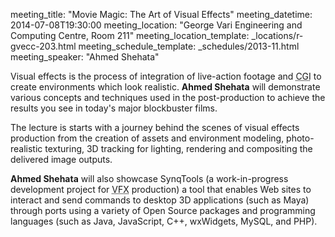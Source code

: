 meeting_title: "Movie Magic: The Art of Visual Effects"
meeting_datetime: 2014-07-08T19:30:00
meeting_location: "George Vari Engineering and Computing Centre, Room 211"
meeting_location_template: _locations/r-gvecc-203.html
meeting_schedule_template: _schedules/2013-11.html
meeting_speaker: "Ahmed Shehata"

Visual effects is the process of integration of live-action footage and
<acronym title="Computer Generated Imagery">CGI</acronym> to create
environments which look realistic. **Ahmed Shehata** will demonstrate
various concepts and techniques used in the post-production to achieve
the results you see in today's major blockbuster films.

The lecture is starts with a journey behind the scenes of visual effects
production from the creation of assets and environment modeling,
photo-realistic texturing, 3D tracking for lighting, rendering and
compositing the delivered image outputs.

**Ahmed Shehata** will also showcase SynqTools (a work-in-progress
development project for <acronym title="Visual Effects">VFX</acronym>
production) a tool that enables Web sites to interact and send commands
to desktop 3D applications (such as Maya) through ports using a variety
of Open Source packages and programming languages (such as Java, JavaScript,
C++, wxWidgets, MySQL, and PHP).
